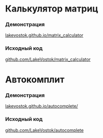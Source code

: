 # Калькулятор матриц

### Демонстрация
[lakevostok.github.io/matrix_calculator](https://lakevostok.github.io/matrix_calculator)
### Исходный код
[github.com/LakeVostok/matrix_calculator](https://github.com/LakeVostok/matrix_calculator)

# Автокомплит

### Демонстрация
[lakevostok.github.io/autocomplete/](https://lakevostok.github.io/autocomplete/)
### Исходный код
[github.com/LakeVostok/autocomplete](https://github.com/LakeVostok/autocomplete)